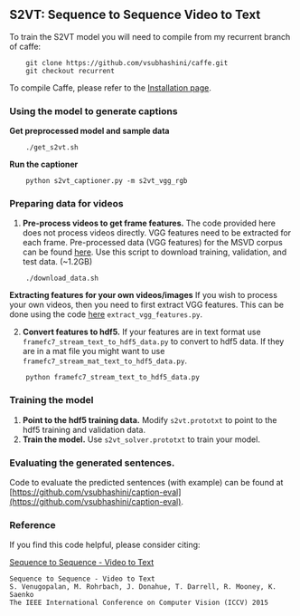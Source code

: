 ## S2VT: Sequence to Sequence Video to Text ##

To train the S2VT model you will need to compile from my recurrent branch of caffe:
```
    git clone https://github.com/vsubhashini/caffe.git
    git checkout recurrent
```
To compile Caffe, please refer to the [Installation page](http://caffe.berkeleyvision.org/installation.html).

### Using the model to generate captions

**Get preprocessed model and sample data**
```
    ./get_s2vt.sh
```
**Run the captioner**
```
    python s2vt_captioner.py -m s2vt_vgg_rgb
```
### Preparing data for videos

1. **Pre-process videos to get frame features.**
The code provided here does not process videos directly. VGG features need to be
extracted for each frame. Pre-processed data (VGG features) for the MSVD corpus can
be found [here](https://www.dropbox.com/sh/whatkfg5mr4dr63/AACKCO3LwSsHK4_GOmHn4oyYa?dl=0).
Use this script to download training, validation, and test data. (~1.2GB)
```
    ./download_data.sh
```

**Extracting features for your own videos/images**
If you wish to process your own videos, then you need to first extract VGG
features. This can be done using the code
[here](https://github.com/vsubhashini/caffe/blob/master/examples/feature_extraction/extract_vgg_features.py)
 `extract_vgg_features.py`.

2. **Convert features to hdf5.** If your features are in text format use
`framefc7_stream_text_to_hdf5_data.py` to convert to hdf5 data. If they are in a
mat file you might want to use `framefc7_stream_mat_text_to_hdf5_data.py`.
```
    python framefc7_stream_text_to_hdf5_data.py
```

### Training the model

1. **Point to the hdf5 training data.** Modify `s2vt.prototxt` to point to the
hdf5 training and validation data.
2. **Train the model.** Use `s2vt_solver.prototxt` to train your model.

### Evaluating the generated sentences.

Code to evaluate the predicted sentences (with example) can be found at
[https://github.com/vsubhashini/caption-eval](https://github.com/vsubhashini/caption-eval).

### Reference

If you find this code helpful, please consider citing:

[Sequence to Sequence - Video to Text](https://vsubhashini.github.io/s2vt.html)

    Sequence to Sequence - Video to Text
    S. Venugopalan, M. Rohrbach, J. Donahue, T. Darrell, R. Mooney, K. Saenko
    The IEEE International Conference on Computer Vision (ICCV) 2015


